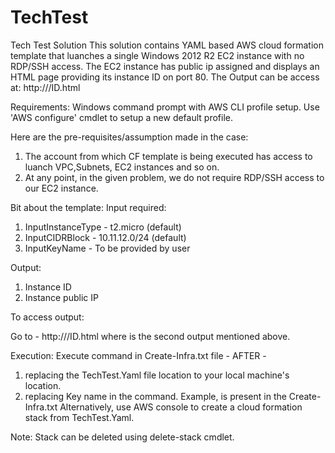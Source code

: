 # TechTest
Tech Test Solution
This solution contains YAML based AWS cloud formation template that luanches a single Windows 2012 R2 EC2 instance with no RDP/SSH access.
The EC2 instance has public ip assigned and displays an HTML page providing its instance ID on port 80.
The Output can be access at:
http://<Public IP address of the instance>/ID.html
  
Requirements:
Windows command prompt with AWS CLI profile setup. Use 'AWS configure' cmdlet to setup a new default profile.

Here are the pre-requisites/assumption made in the case:
1) The account from which CF template is being executed has access to luanch VPC,Subnets, EC2 instances and so on.
2) At any point, in the given problem, we do not require RDP/SSH access to our EC2 instance.

Bit about the template:
Input required:
1) InputInstanceType - t2.micro (default)
2) InputCIDRBlock - 10.11.12.0/24 (default)
3) InputKeyName - To be provided by user

Output:
1) Instance ID
2) Instance public IP

To access output:

Go to - http://<Instance public IP>/ID.html
where <Instance public IP> is the second output mentioned above.
  
Execution: Execute command in Create-Infra.txt file - AFTER -
1) replacing the TechTest.Yaml file location to your local machine's location.
2) replacing Key name in the command.
Example, is present in the Create-Infra.txt
Alternatively, use AWS console to create a cloud formation stack from TechTest.Yaml.

Note: Stack can be deleted using delete-stack cmdlet.
